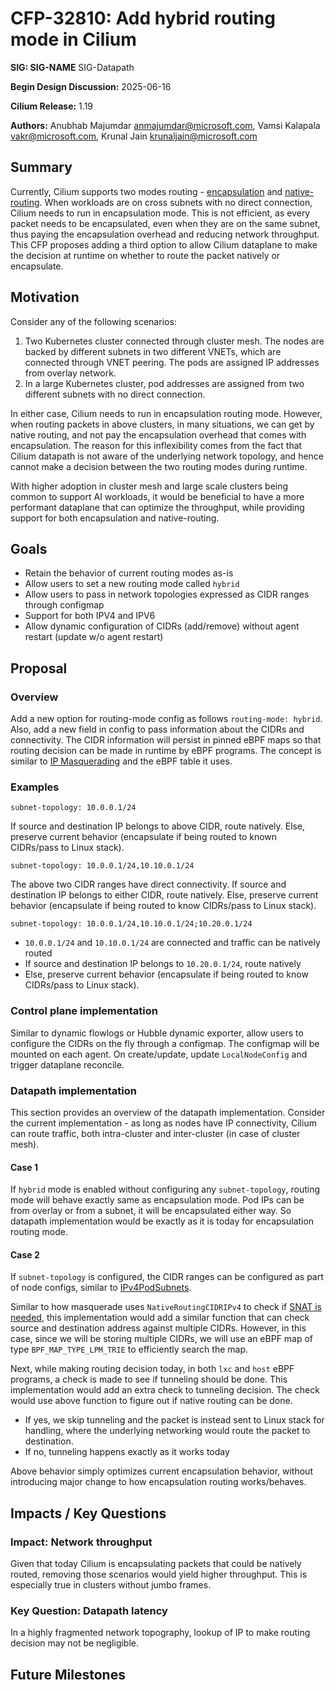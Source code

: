 # CFP-32810: Add hybrid routing mode in Cilium

**SIG: SIG-NAME** SIG-Datapath

**Begin Design Discussion:** 2025-06-16

**Cilium Release:** 1.19

**Authors:** Anubhab Majumdar <anmajumdar@microsoft.com>, Vamsi Kalapala <vakr@microsoft.com>, Krunal Jain <krunaljain@microsoft.com>

## Summary

Currently, Cilium supports two modes routing - [encapsulation](https://docs.cilium.io/en/stable/network/concepts/routing/#encapsulation) and [native-routing](https://docs.cilium.io/en/stable/network/concepts/routing/#native-routing). When workloads are on cross subnets with no direct connection, Cilium needs to run in encapsulation mode. This is not efficient, as every packet needs to be encapsulated, even when they are on the same subnet, thus paying the encapsulation overhead and reducing network throughput. This CFP proposes adding a third option to allow Cilium dataplane to make the decision at runtime on whether to route the packet natively or encapsulate.

## Motivation

Consider any of the following scenarios:

1. Two Kubernetes cluster connected through cluster mesh. The nodes are backed by different subnets in two different VNETs, which are connected through VNET peering. The pods are assigned IP addresses from overlay network.
2. In a large Kubernetes cluster, pod addresses are assigned from two different subnets with no direct connection.

In either case, Cilium needs to run in encapsulation routing mode. However, when routing packets in above clusters, in many situations, we can get by native routing, and not pay the encapsulation overhead that comes with encapsulation. The reason for this inflexibility comes from the fact that Cilium datapath is not aware of the underlying network topology, and hence cannot make a decision between the two routing modes during runtime.

With higher adoption in cluster mesh and large scale clusters being common to support AI workloads, it would be beneficial to have a more performant dataplane that can optimize the throughput, while providing support for both encapsulation and native-routing.

## Goals

* Retain the behavior of current routing modes as-is
* Allow users to set a new routing mode called `hybrid`
* Allow users to pass in network topologies expressed as CIDR ranges through configmap
* Support for both IPV4 and IPV6
* Allow dynamic configuration of CIDRs (add/remove) without agent restart (update w/o agent restart)

## Proposal

### Overview

Add a new option for routing-mode config as follows `routing-mode: hybrid`. Also, add a new field in config to pass information about the CIDRs and connectivity. The CIDR information will persist in pinned eBPF maps so that routing decision can be made in runtime by eBPF programs. The concept is similar to [IP Masquerading](https://docs.cilium.io/en/stable/network/concepts/masquerading/#ebpf-based) and the eBPF table it uses.

### Examples

```
subnet-topology: 10.0.0.1/24
```

If source and destination IP belongs to above CIDR, route natively. Else, preserve current behavior (encapsulate if being routed to known CIDRs/pass to Linux stack).

```
subnet-topology: 10.0.0.1/24,10.10.0.1/24
```

The above two CIDR ranges have direct connectivity. If source and destination IP belongs to either CIDR, route natively. Else, preserve current behavior (encapsulate if being routed to know CIDRs/pass to Linux stack).
```
subnet-topology: 10.0.0.1/24,10.10.0.1/24;10.20.0.1/24
```

* `10.0.0.1/24` and `10.10.0.1/24` are connected and traffic can be natively routed
* If source and destination IP belongs to `10.20.0.1/24`, route natively
* Else, preserve current behavior (encapsulate if being routed to know CIDRs/pass to Linux stack).

### Control plane implementation

Similar to dynamic flowlogs or Hubble dynamic exporter, allow users to configure the CIDRs on the fly through a configmap. The configmap will be mounted on each agent. On create/update, update `LocalNodeConfig` and trigger dataplane reconcile.

### Datapath implementation

This section provides an overview of the datapath implementation. Consider the current implementation - as long as nodes have IP connectivity, Cilium can route traffic, both intra-cluster and inter-cluster (in case of cluster mesh). 

#### Case 1

If `hybrid` mode is enabled without configuring any `subnet-topology`, routing mode will behave exactly same as encapsulation mode. Pod IPs can be from overlay or from a subnet, it will be encapsulated either way. So datapath implementation would be exactly as it is today for encapsulation routing mode.

#### Case 2

If `subnet-topology` is configured, the CIDR ranges can be configured as part of node configs, similar to [IPv4PodSubnets](https://github.com/cilium/cilium/blob/f78aca7b5dff52e6d07723f6577dd0d3f913fea6/pkg/datapath/types/node.go#L177).

Similar to how masquerade uses `NativeRoutingCIDRIPv4` to check if [SNAT is needed](https://github.com/cilium/cilium/blob/f78aca7b5dff52e6d07723f6577dd0d3f913fea6/bpf/lib/nat.h#L713), this implementation would add a similar function that can check source and destination address against multiple CIDRs. However, in this case, since we will be storing multiple CIDRs, we will use an eBPF map of type `BPF_MAP_TYPE_LPM_TRIE` to efficiently search the map. 

Next, while making routing decision today, in both `lxc` and `host` eBPF programs, a check is made to see if tunneling should be done. This implementation would add an extra check to tunneling decision. The check would use above function to figure out if native routing can be done. 
- If yes, we skip tunneling and the packet is instead sent to Linux stack for handling, where the underlying networking would route the packet to destination. 
- If no, tunneling happens exactly as it works today 

Above behavior simply optimizes current encapsulation behavior, without introducing major change to how encapsulation routing works/behaves. 

## Impacts / Key Questions

### Impact: Network throughput

Given that today Cilium is encapsulating packets that could be natively routed, removing those scenarios would yield higher throughput. This is especially true in clusters without jumbo frames.

### Key Question: Datapath latency

In a highly fragmented network topography, lookup of IP to make routing decision may not be negligible.

## Future Milestones
